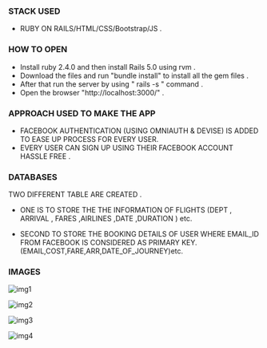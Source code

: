 ### STACK USED 
- RUBY ON RAILS/HTML/CSS/Bootstrap/JS .

### HOW TO OPEN 
- Install ruby 2.4.0 and then install Rails 5.0 using rvm .
- Download the files and run "bundle install" to install all the gem files .
- After that run the server by using " rails -s " command .
- Open the browser "http://localhost:3000/" .

### APPROACH USED TO MAKE THE APP
- FACEBOOK AUTHENTICATION (USING OMNIAUTH & DEVISE) IS ADDED TO EASE UP PROCESS FOR EVERY USER.
- EVERY USER CAN SIGN UP USING THEIR FACEBOOK ACCOUNT HASSLE FREE .

### DATABASES
TWO DIFFERENT TABLE ARE CREATED . 
- ONE IS TO STORE THE THE INFORMATION OF FLIGHTS (DEPT , ARRIVAL , FARES ,AIRLINES ,DATE ,DURATION ) etc. 

- SECOND TO STORE THE BOOKING DETAILS OF USER WHERE EMAIL_ID FROM FACEBOOK IS CONSIDERED AS PRIMARY KEY.                  (EMAIL,COST,FARE,ARR,DATE_OF_JOURNEY)etc.

### IMAGES
![img1](https://user-images.githubusercontent.com/29759141/44504475-d3f4da80-a6b9-11e8-8b43-c7a89a53b971.png)

![img2](https://user-images.githubusercontent.com/29759141/44504610-49f94180-a6ba-11e8-8c16-1c342292edd3.png)

![img3](https://user-images.githubusercontent.com/29759141/44504684-9b093580-a6ba-11e8-990d-860bb7a510cc.png)

![img4](https://user-images.githubusercontent.com/29759141/44504706-c8ee7a00-a6ba-11e8-9d5e-3a1fb9c4c1f5.png)
